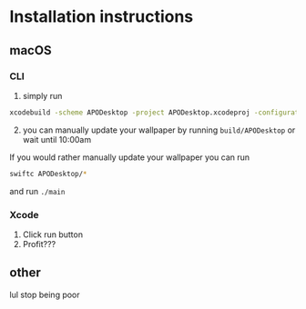 # Installation instructions

## macOS

### CLI

1. simply run 
```sh
xcodebuild -scheme APODesktop -project APODesktop.xcodeproj -configuration Release CONFIGURATION_BUILD_DIR=./build 
```
2. you can manually update your wallpaper by running `build/APODesktop` or wait until 10:00am 

If you would rather manually update your wallpaper you can run
```sh
swiftc APODesktop/*
```
and run `./main`

### Xcode

1. Click run button
2. Profit???


## other

lul stop being poor


